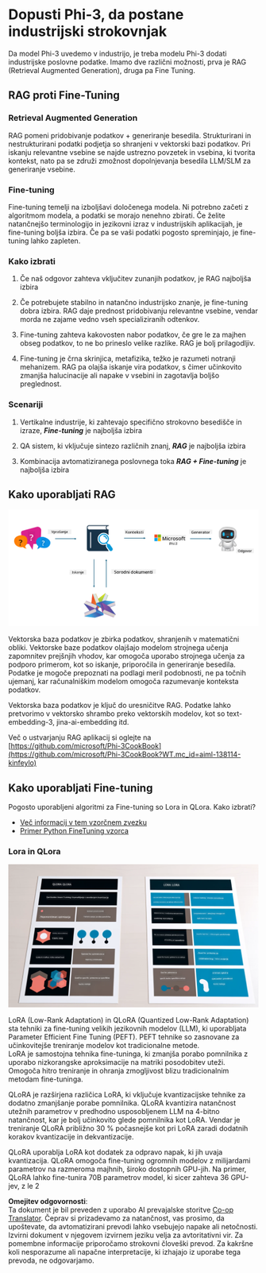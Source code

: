 <!--
CO_OP_TRANSLATOR_METADATA:
{
  "original_hash": "743d7e9cb9c4e8ea642d77bee657a7fa",
  "translation_date": "2025-05-09T22:30:28+00:00",
  "source_file": "md/03.FineTuning/LetPhi3gotoIndustriy.md",
  "language_code": "sl"
}
-->
# **Dopusti Phi-3, da postane industrijski strokovnjak**

Da model Phi-3 uvedemo v industrijo, je treba modelu Phi-3 dodati industrijske poslovne podatke. Imamo dve različni možnosti, prva je RAG (Retrieval Augmented Generation), druga pa Fine Tuning.

## **RAG proti Fine-Tuning**

### **Retrieval Augmented Generation**

RAG pomeni pridobivanje podatkov + generiranje besedila. Strukturirani in nestrukturirani podatki podjetja so shranjeni v vektorski bazi podatkov. Pri iskanju relevantne vsebine se najde ustrezno povzetek in vsebina, ki tvorita kontekst, nato pa se združi zmožnost dopolnjevanja besedila LLM/SLM za generiranje vsebine.

### **Fine-tuning**

Fine-tuning temelji na izboljšavi določenega modela. Ni potrebno začeti z algoritmom modela, a podatki se morajo nenehno zbirati. Če želite natančnejšo terminologijo in jezikovni izraz v industrijskih aplikacijah, je fine-tuning boljša izbira. Če pa se vaši podatki pogosto spreminjajo, je fine-tuning lahko zapleten.

### **Kako izbrati**

1. Če naš odgovor zahteva vključitev zunanjih podatkov, je RAG najboljša izbira

2. Če potrebujete stabilno in natančno industrijsko znanje, je fine-tuning dobra izbira. RAG daje prednost pridobivanju relevantne vsebine, vendar morda ne zajame vedno vseh specializiranih odtenkov.

3. Fine-tuning zahteva kakovosten nabor podatkov, če gre le za majhen obseg podatkov, to ne bo prineslo velike razlike. RAG je bolj prilagodljiv.

4. Fine-tuning je črna skrinjica, metafizika, težko je razumeti notranji mehanizem. RAG pa olajša iskanje vira podatkov, s čimer učinkovito zmanjša halucinacije ali napake v vsebini in zagotavlja boljšo preglednost.

### **Scenariji**

1. Vertikalne industrije, ki zahtevajo specifično strokovno besedišče in izraze, ***Fine-tuning*** je najboljša izbira

2. QA sistem, ki vključuje sintezo različnih znanj, ***RAG*** je najboljša izbira

3. Kombinacija avtomatiziranega poslovnega toka ***RAG + Fine-tuning*** je najboljša izbira

## **Kako uporabljati RAG**

![rag](../../../../translated_images/rag.36e7cb856f120334d577fde60c6a5d7c5eecae255dac387669303d30b4b3efa4.sl.png)

Vektorska baza podatkov je zbirka podatkov, shranjenih v matematični obliki. Vektorske baze podatkov olajšajo modelom strojnega učenja zapomnitev prejšnjih vhodov, kar omogoča uporabo strojnega učenja za podporo primerom, kot so iskanje, priporočila in generiranje besedila. Podatke je mogoče prepoznati na podlagi meril podobnosti, ne pa točnih ujemanj, kar računalniškim modelom omogoča razumevanje konteksta podatkov.

Vektorska baza podatkov je ključ do uresničitve RAG. Podatke lahko pretvorimo v vektorsko shrambo preko vektorskih modelov, kot so text-embedding-3, jina-ai-embedding itd.

Več o ustvarjanju RAG aplikacij si oglejte na [https://github.com/microsoft/Phi-3CookBook](https://github.com/microsoft/Phi-3CookBook?WT.mc_id=aiml-138114-kinfeylo)

## **Kako uporabljati Fine-tuning**

Pogosto uporabljeni algoritmi za Fine-tuning so Lora in QLora. Kako izbrati?
- [Več informacij v tem vzorčnem zvezku](../../../../code/04.Finetuning/Phi_3_Inference_Finetuning.ipynb)
- [Primer Python FineTuning vzorca](../../../../code/04.Finetuning/FineTrainingScript.py)

### **Lora in QLora**

![lora](../../../../translated_images/qlora.6aeba71122bc0c8d56ccf0bc36b861304939fee087f43c1fc6cc5c9cb8764725.sl.png)

LoRA (Low-Rank Adaptation) in QLoRA (Quantized Low-Rank Adaptation) sta tehniki za fine-tuning velikih jezikovnih modelov (LLM), ki uporabljata Parameter Efficient Fine Tuning (PEFT). PEFT tehnike so zasnovane za učinkovitejše treniranje modelov kot tradicionalne metode.  
LoRA je samostojna tehnika fine-tuninga, ki zmanjša porabo pomnilnika z uporabo nizkorangske aproksimacije na matriki posodobitev uteži. Omogoča hitro treniranje in ohranja zmogljivost blizu tradicionalnim metodam fine-tuninga.

QLoRA je razširjena različica LoRA, ki vključuje kvantizacijske tehnike za dodatno zmanjšanje porabe pomnilnika. QLoRA kvantizira natančnost utežnih parametrov v predhodno usposobljenem LLM na 4-bitno natančnost, kar je bolj učinkovito glede pomnilnika kot LoRA. Vendar je treniranje QLoRA približno 30 % počasnejše kot pri LoRA zaradi dodatnih korakov kvantizacije in dekvantizacije.

QLoRA uporablja LoRA kot dodatek za odpravo napak, ki jih uvaja kvantizacija. QLoRA omogoča fine-tuning ogromnih modelov z milijardami parametrov na razmeroma majhnih, široko dostopnih GPU-jih. Na primer, QLoRA lahko fine-tunira 70B parametrov model, ki sicer zahteva 36 GPU-jev, z le 2

**Omejitev odgovornosti**:  
Ta dokument je bil preveden z uporabo AI prevajalske storitve [Co-op Translator](https://github.com/Azure/co-op-translator). Čeprav si prizadevamo za natančnost, vas prosimo, da upoštevate, da avtomatizirani prevodi lahko vsebujejo napake ali netočnosti. Izvirni dokument v njegovem izvirnem jeziku velja za avtoritativni vir. Za pomembne informacije priporočamo strokovni človeški prevod. Za kakršne koli nesporazume ali napačne interpretacije, ki izhajajo iz uporabe tega prevoda, ne odgovarjamo.